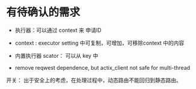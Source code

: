# 有待确认的需求

- 执行器：可以通过 context 来 申请ID
- context : executor setting 中可复制，可增加，可移除context 中的内容

- 内置执行器
    scator： 可以从 key 中
    
- remove reqwest dependence, but actix_client not safe for multi-thread

开关：
    出于安全上的考虑，在处理过程中，动态路由不能回归到静态路由。
    
    
